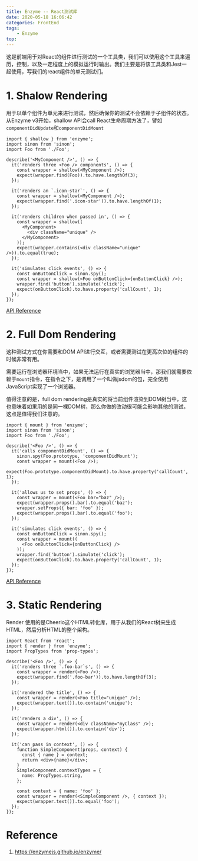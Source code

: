 ```yaml
---
title: Enzyme -- React测试库
date: 2020-05-18 16:06:42
categories: FrontEnd
tags:
    - Enzyme
top:
---
```

这是前端用于对React的组件进行测试的一个工具类，我们可以使用这个工具来遍历，控制，以及一定程度上的模拟运行时输出。我们主要是将该工具类和Jest一起使用，写我们的react组件的单元测试们。

# 1. Shalow Rendering 

用于以单个组件为单元来进行测试，然后确保你的测试不会依赖于子组件的状态。从Enzyme v3开始，shallow API会call React生命周期方法了，譬如`componentDidUpdate`和`componentDidMount`

    import { shallow } from 'enzyme';
    import sinon from 'sinon';
    import Foo from './Foo';

    describe('<MyComponent />', () => {
      it('renders three <Foo /> components', () => {
        const wrapper = shallow(<MyComponent />);
        expect(wrapper.find(Foo)).to.have.lengthOf(3);
      });

      it('renders an `.icon-star`', () => {
        const wrapper = shallow(<MyComponent />);
        expect(wrapper.find('.icon-star')).to.have.lengthOf(1);
      });

      it('renders children when passed in', () => {
        const wrapper = shallow((
          <MyComponent>
            <div className="unique" />
          </MyComponent>
        ));
        expect(wrapper.contains(<div className="unique" />)).to.equal(true);
      });

      it('simulates click events', () => {
        const onButtonClick = sinon.spy();
        const wrapper = shallow(<Foo onButtonClick={onButtonClick} />);
        wrapper.find('button').simulate('click');
        expect(onButtonClick).to.have.property('callCount', 1);
      });
    });
 
[API Reference](https://enzymejs.github.io/enzyme/docs/api/shallow.html)
# 2. Full Dom Rendering 

这种测试方式在你需要和DOM API进行交互，或者需要测试在更高次位的组件的时候非常有用。

需要运行在浏览器环境当中，如果无法运行在真实的浏览器当中，那我们就需要依赖于`mount`指令，在指令之下，是调用了一个叫做jsdom的包，完全使用JavaScript实现了一个浏览器。

值得注意的是，full dom rendering是真实的将当前组件渲染到DOM树当中，这也意味着如果用的是同一棵DOM树，那么你做的改动很可能会影响其他的测试，这点是值得我们注意的。


    import { mount } from 'enzyme';
    import sinon from 'sinon';
    import Foo from './Foo';

    describe('<Foo />', () => {
      it('calls componentDidMount', () => {
        sinon.spy(Foo.prototype, 'componentDidMount');
        const wrapper = mount(<Foo />);
        expect(Foo.prototype.componentDidMount).to.have.property('callCount', 1);
      });

      it('allows us to set props', () => {
        const wrapper = mount(<Foo bar="baz" />);
        expect(wrapper.props().bar).to.equal('baz');
        wrapper.setProps({ bar: 'foo' });
        expect(wrapper.props().bar).to.equal('foo');
      });

      it('simulates click events', () => {
        const onButtonClick = sinon.spy();
        const wrapper = mount((
          <Foo onButtonClick={onButtonClick} />
        ));
        wrapper.find('button').simulate('click');
        expect(onButtonClick).to.have.property('callCount', 1);
      });
    });

[API Reference](https://enzymejs.github.io/enzyme/docs/api/mount.html)

# 3. Static Rendering 

Render 使用的是Cheerio这个HTML转化库，用于从我们的React树来生成HTML，然后分析HTML的整个架构。

    import React from 'react';
    import { render } from 'enzyme';
    import PropTypes from 'prop-types';

    describe('<Foo />', () => {
      it('renders three `.foo-bar`s', () => {
        const wrapper = render(<Foo />);
        expect(wrapper.find('.foo-bar')).to.have.lengthOf(3);
      });

      it('rendered the title', () => {
        const wrapper = render(<Foo title="unique" />);
        expect(wrapper.text()).to.contain('unique');
      });

      it('renders a div', () => {
        const wrapper = render(<div className="myClass" />);
        expect(wrapper.html()).to.contain('div');
      });

      it('can pass in context', () => {
        function SimpleComponent(props, context) {
          const { name } = context;
          return <div>{name}</div>;
        }
        SimpleComponent.contextTypes = {
          name: PropTypes.string,
        };

        const context = { name: 'foo' };
        const wrapper = render(<SimpleComponent />, { context });
        expect(wrapper.text()).to.equal('foo');
      });
    });
# Reference
1. https://enzymejs.github.io/enzyme/